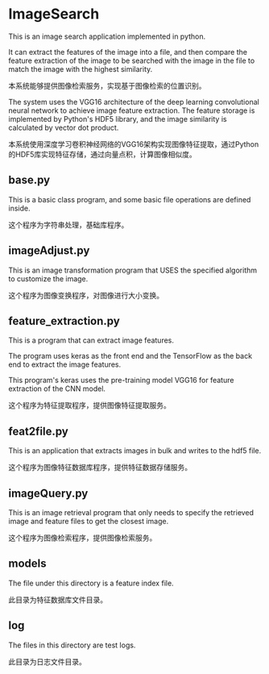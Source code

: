 # ImageSearch
This is an image search application implemented in python. 

It can extract the features of the image into a file, and then compare the feature extraction of the image to be searched with the image in the file to match the image with the highest similarity.

本系统能够提供图像检索服务，实现基于图像检索的位置识别。

The system uses the VGG16 architecture of the deep learning convolutional neural network to achieve image feature extraction. The feature storage is implemented by Python's HDF5 library, and the image similarity is calculated by vector dot product.

本系统使用深度学习卷积神经网络的VGG16架构实现图像特征提取，通过Python的HDF5库实现特征存储，通过向量点积，计算图像相似度。


## base.py
This is a basic class program, and some basic file operations are defined inside.

这个程序为字符串处理，基础库程序。

## imageAdjust.py
This is an image transformation program that USES the specified algorithm to customize the image.

这个程序为图像变换程序，对图像进行大小变换。

## feature_extraction.py
This is a program that can extract image features.

The program uses keras as the front end and the TensorFlow as the back end to extract the image features.

This program's keras uses the pre-training model VGG16 for feature extraction of the CNN model.

这个程序为特征提取程序，提供图像特征提取服务。

## feat2file.py

This is an application that extracts images in bulk and writes to the hdf5 file.

这个程序为图像特征数据库程序，提供特征数据存储服务。

## imageQuery.py

This is an image retrieval program that only needs to specify the retrieved image and feature files to get the closest image.

这个程序为图像检索程序，提供图像检索服务。

## models

The file under this directory is a feature index file.

此目录为特征数据库文件目录。

## log

The files in this directory are test logs.

此目录为日志文件目录。


